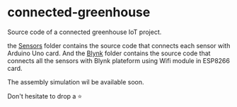 # connected-greenhouse
Source code of a connected greenhouse IoT project.

the [Sensors](/Sensors/) folder contains the source code that connects each sensor with Arduino Uno card.
And the [Blynk](/Blynk/) folder contains the source code that connects all the sensors with Blynk plateform using Wifi module in ESP8266 card.

The assembly simulation wil be available soon.

Don't hesitate to drop a ⭐
